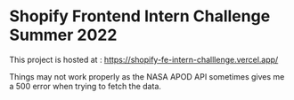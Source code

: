 # Shopify Frontend Intern Challenge Summer 2022

This project is hosted at : https://shopify-fe-intern-challlenge.vercel.app/

Things may not work properly as the NASA APOD API sometimes gives me a 500 error when trying to fetch the data.
